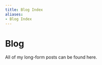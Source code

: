 ```yaml
---
title: Blog Index
aliases:
- Blog Index
---
```


# Blog

All of my long-form posts can be found here.

